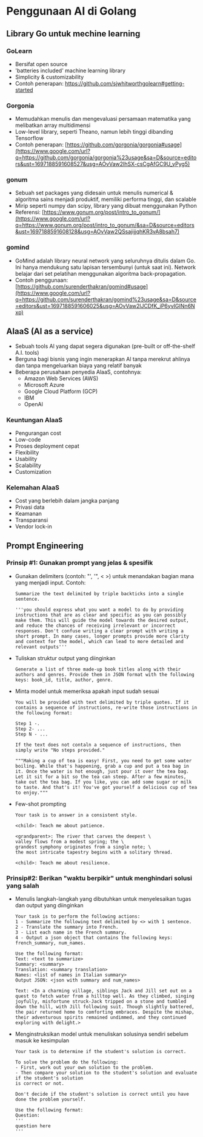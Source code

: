 # Penggunaan AI di Golang

## Library Go untuk mechine learning
### GoLearn
* Bersifat open source
* 'batteries included' machine learning library
* Simplicity & customizability
* Contoh penerapan: [https://github.com/sjwhitworthgolearn#getting-started ](https://www.google.com/url?q=https://github.com/sjwhitworth/golearn%23getting-started&sa=D&source=editors&ust=1697188591606896&usg=AOvVaw3Nv8dC3ZHlhYqq2IHptNFx)

### Gorgonia
* Memudahkan menulis dan mengevaluasi persamaan matematika yang melibatkan array multidimensi
* Low-level library, seperti Theano, namun lebih tinggi dibanding Tensorflow
* Contoh penerapan: [https://github.com/gorgonia/gorgonia#usage](https://www.google.com/url?q=https://github.com/gorgonia/gorgonia%23usage&sa=D&source=editors&ust=1697188591608527&usg=AOvVaw2IhSX-csCgAfGC9U_yPyg5)

### gonum
* Sebuah set packages yang didesain untuk menulis numerical & algoritma sains menjadi produktif, memiliki performa tinggi, dan scalable
* Mirip seperti numpy dan scipy, library yang dibuat menggunakan Python
* Referensi:
[https://www.gonum.org/post/intro_to_gonum/](https://www.google.com/url?q=https://www.gonum.org/post/intro_to_gonum/&sa=D&source=editors&ust=1697188591608128&usg=AOvVaw2QSsajijjqhKR3vA8bsah7)

### gomind
* GoMind adalah library neural network yang seluruhnya ditulis dalam Go. Ini hanya mendukung satu lapisan tersembunyi (untuk saat ini). Network belajar dari set pelatihan menggunakan algoritma back-propagation.
* Contoh penggunaan: [https://github.com/surenderthakran/gomind#usage](https://www.google.com/url?q=https://github.com/surenderthakran/gomind%23usage&sa=D&source=editors&ust=1697188591606025&usg=AOvVaw2lJCDfK_iP6yvIGINn6Nxp)

## AIaaS (AI as a service)
* Sebuah tools Al yang dapat segera digunakan (pre-built or off-the-shelf A.I. tools)
* Berguna bagi bisnis yang ingin menerapkan Al tanpa merekrut ahlinya dan tanpa mengeluarkan biaya yang relatif banyak
* Beberapa perusahaan penyedia AlaaS, contohnya:
  * Amazon Web Services (AWS)
  * Microsoft Azure
  * Google Cloud Platform (GCP)
  * IBM
  * OpenAl

### Keuntungan AIaaS
* Pengurangan cost
* Low-code
* Proses deployment cepat
* Flexibility
* Usability
* Scalability
* Customization

### Kelemahan AIaaS
* Cost yang berlebih dalam jangka panjang
* Privasi data
* Keamanan
* Transparansi
* Vendor lock-in

## Prompt Engineering
### Prinsip #1: Gunakan prompt yang jelas & spesifik
* Gunakan delimiters (contoh: "', '", < >) untuk menandakan bagian mana yang menjadi input. Contoh:
  ```
  Summarize the text delimited by triple backticks into a single sentence.

  '''you should express what you want a model to do by providing instructions that are as clear and specific as you can possibly make them. This will guide the model towards the desired output, and reduce the chances of receiving irrelevant or incorrect responses. Don't confuse writing a clear prompt with writing a short prompt. In many cases, longer prompts provide more clarity and context for the model, which can lead to more detailed and relevant outputs'''
  ```

* Tuliskan struktur output yang diinginkan
  ```
  Generate a list of three made-up book titles along with their authors and genres. Provide them in JSON format with the following keys: book_id, title, author, genre.
  ```

* Minta model untuk memeriksa apakah input sudah sesuai
  ```
  You will be provided with text delimited by triple quotes. If it contains a sequence of instructions, re-write those instructions in the following format:

  Step 1 -.
  Step 2- ...
  Step N - ...

  If the text does not contaln a sequence of instructions, then simply write "No steps provided."

  """Making a cup of tea is easy! First, you need to get some water boiling. While that's happening, grab a cup and put a tea bag in it. Once the water is hot enough, just pour it over the tea bag. Let it sit for a bit so the tea can steep. After a few minutes, take out the tea bag. If you like, you can add some sugar or milk to taste. And that's it! You've got yourself a delicious cup of tea to enjoy."""
  ```

* Few-shot prompting
  ```
  Your task is to answer in a consistent style.

  <child>: Teach me about patience.

  <grandparent>: The river that carves the deepest \
  valley flows from a modest spring; the \
  grandest symphony originates from a single note; \
  the most intricate tapestry begins with a solitary thread.

  <child>: Teach me about resilience.
  ```

### Prinsip#2: Berikan "waktu berpikir" untuk menghindari solusi yang salah
* Menulis langkah-langkah yang dibutuhkan untuk menyelesaikan tugas dan output yang diinginkan
  ```
  Your task is to perform the following actions:
  1 - Summarize the following text delimited by <> with 1 sentence.
  2 - Translate the summary into French.
  3 - List each name in the French summary.
  4 - Output a json object that contains the following keys: french_summary, num_names.

  Use the following format:
  Text: <text to summarize>
  Summary: <summary>
  Translation: <summary translation>
  Names: <list of names in Italian summary>
  Output JSON: <json with summary and num_names>

  Text: <In a charming village, siblings Jack and Jill set out on a quest to fetch water from a hilltop well. As they climbed, singing joyfully, misfortune struck-Jack tripped on a stone and tumbled down the hill, with Jill following suit. Though slightly battered, the pair returned home to comforting embraces. Despite the mishap, their adventurous spirits remained undimmed, and they continued exploring with delight.>
  ```

* Menginstruksikan model untuk menuliskan solusinya sendiri sebelum masuk ke kesimpulan
  ```
  Your task is to determine if the student's solution is correct.

  To solve the problem do the following:
  - First, work out your own solution to the problem.
  - Then compare your solution to the student's solution and evaluate if the student's solution
  is correct or not.

  Don't decide if the student's solution is correct until you have done the problem yourself.

  Use the following format:
  Question:
  '''
  question here
  '''
  ```